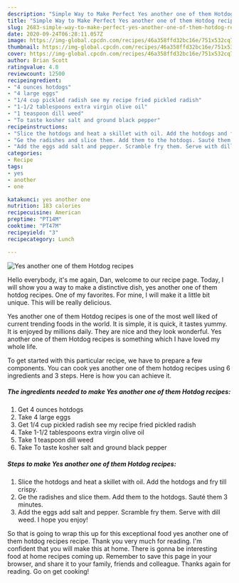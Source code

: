 ```yaml
---
description: "Simple Way to Make Perfect Yes another one of them Hotdog recipes"
title: "Simple Way to Make Perfect Yes another one of them Hotdog recipes"
slug: 2683-simple-way-to-make-perfect-yes-another-one-of-them-hotdog-recipes
date: 2020-09-24T06:28:11.057Z
image: https://img-global.cpcdn.com/recipes/46a358ffd32bc16e/751x532cq70/yes-another-one-of-them-hotdog-recipes-recipe-main-photo.jpg
thumbnail: https://img-global.cpcdn.com/recipes/46a358ffd32bc16e/751x532cq70/yes-another-one-of-them-hotdog-recipes-recipe-main-photo.jpg
cover: https://img-global.cpcdn.com/recipes/46a358ffd32bc16e/751x532cq70/yes-another-one-of-them-hotdog-recipes-recipe-main-photo.jpg
author: Brian Scott
ratingvalue: 4.8
reviewcount: 12500
recipeingredient:
- "4 ounces hotdogs"
- "4 large eggs"
- "1/4 cup pickled radish see my recipe fried pickled radish"
- "1-1/2 tablespoons extra virgin olive oil"
- "1 teaspoon dill weed"
- "To taste kosher salt and ground black pepper"
recipeinstructions:
- "Slice the hotdogs and heat a skillet with oil. Add the hotdogs and fry till crispy."
- "Ge the radishes and slice them. Add them to the hotdogs. Sauté them 3 minutes."
- "Add the eggs add salt and pepper. Scramble fry them. Serve with dill weed. I hope you enjoy!"
categories:
- Recipe
tags:
- yes
- another
- one

katakunci: yes another one 
nutrition: 183 calories
recipecuisine: American
preptime: "PT14M"
cooktime: "PT47M"
recipeyield: "3"
recipecategory: Lunch

---
```



![Yes another one of them Hotdog recipes](https://img-global.cpcdn.com/recipes/46a358ffd32bc16e/751x532cq70/yes-another-one-of-them-hotdog-recipes-recipe-main-photo.jpg)

Hello everybody, it's me again, Dan, welcome to our recipe page. Today, I will show you a way to make a distinctive dish, yes another one of them hotdog recipes. One of my favorites. For mine, I will make it a little bit unique. This will be really delicious.

Yes another one of them Hotdog recipes is one of the most well liked of current trending foods in the world. It is simple, it is quick, it tastes yummy. It is enjoyed by millions daily. They are nice and they look wonderful. Yes another one of them Hotdog recipes is something which I have loved my whole life.




To get started with this particular recipe, we have to prepare a few components. You can cook yes another one of them hotdog recipes using 6 ingredients and 3 steps. Here is how you can achieve it.

<!--inarticleads1-->

##### The ingredients needed to make Yes another one of them Hotdog recipes:

1. Get 4 ounces hotdogs
1. Take 4 large eggs
1. Get 1/4 cup pickled radish see my recipe fried pickled radish
1. Take 1-1/2 tablespoons extra virgin olive oil
1. Take 1 teaspoon dill weed
1. Take To taste kosher salt and ground black pepper




<!--inarticleads2-->

##### Steps to make Yes another one of them Hotdog recipes:

1. Slice the hotdogs and heat a skillet with oil. Add the hotdogs and fry till crispy.
1. Ge the radishes and slice them. Add them to the hotdogs. Sauté them 3 minutes.
1. Add the eggs add salt and pepper. Scramble fry them. Serve with dill weed. I hope you enjoy!




So that is going to wrap this up for this exceptional food yes another one of them hotdog recipes recipe. Thank you very much for reading. I'm confident that you will make this at home. There is gonna be interesting food at home recipes coming up. Remember to save this page in your browser, and share it to your family, friends and colleague. Thanks again for reading. Go on get cooking!
